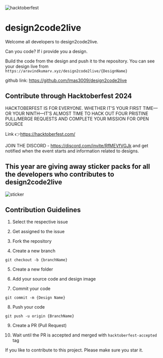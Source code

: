 ![hacktoberfest](image.png)

# design2code2live


Welcome all developers to design2code2live.

Can you code? If i provide you a design.

Build the code from the design and push it to the repository. You can see your design live from 
`https://aravindkumarv.xyz/design2code2live/{DesignName}`

github link: https://github.com/lmas3009/design2code2live

## Contribute through Hacktoberfest 2024
HACKTOBERFEST IS FOR EVERYONE. WHETHER IT’S YOUR FIRST TIME—OR YOUR NINTH—IT’S ALMOST TIME TO HACK OUT FOUR PRISTINE PULL/MERGE REQUESTS AND COMPLETE YOUR MISSION FOR OPEN SOURCE  

Link 👉https://hacktoberfest.com/


JOIN THE DISCORD - https://discord.com/invite/RfMEVfVGJk and get notified when the event starts and information related to designs.


## This year are giving away sticker packs for all the developers who contributes to design2code2live
![sticker](https://github.com/user-attachments/assets/7a075fe6-5988-484d-91ee-64bc806cc295)



## Contribution Guidelines

1. Select the respective issue

2. Get assigned to the issue

3. Fork the repository

4. Create a new branch
```
git checkout -b {branchName}
```

5. Create a new folder

6. Add your source code and design image

7. Commit your code
```
git commit -m {Design Name}
```

8. Push your code
```
git push -u origin {BranchName}
```

9. Create a PR (Pull Request)

10. Wait until the PR is accepted and merged with `hacktoberfest-accepted` tag

If you like to contribute to this project. Please make sure you star it.